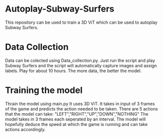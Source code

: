 # Autoplay-Subway-Surfers
This repository can be used to train a 3D ViT which can be used to autoplay Subway Surfers.

# Data Collection
Data can be colected using Data_collection.py. Just run the script and play Subway Surfers and the script will automatically capture images and assign labels. Play for about 10 hours. The more data, the better the model.

# Training the model
Thrain the model using main.py
It uses 3D ViT. It takes in input of 3 frames of the game and predicts the action needed to be taken. There are 5 actions that the model can take: "LEFT","RIGHT","UP","DOWN","NOTHING"
The model takes in 3 frames each seperated by an interval. The model will hopefully deduce the speed at which the game is running and can take actions accordingly.

